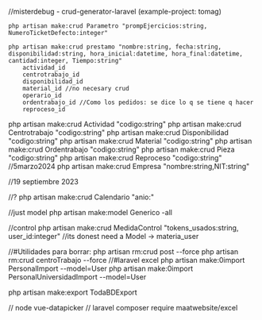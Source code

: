 //misterdebug - crud-generator-laravel
(example-project: tomag)

    php artisan make:crud Parametro "prompEjercicios:string, NumeroTicketDefecto:integer"

    php artisan make:crud prestamo "nombre:string, fecha:string, disponibilidad:string, hora_inicial:datetime, hora_final:datetime, cantidad:integer, Tiempo:string"
        actividad_id
        centrotrabajo_id
        disponibilidad_id
        material_id //no necesary crud
        operario_id
        ordentrabajo_id //Como los pedidos: se dice lo q se tiene q hacer
        reproceso_id


php artisan make:crud Actividad "codigo:string"
php artisan make:crud Centrotrabajo "codigo:string"
php artisan make:crud Disponibilidad "codigo:string"
php artisan make:crud Material "codigo:string"
php artisan make:crud Ordentrabajo "codigo:string"
php artisan make:crud Pieza "codigo:string"
php artisan make:crud Reproceso "codigo:string"
//5marzo2024
php artisan make:crud Empresa "nombre:string,NIT:string"

//19 septiembre 2023

//? php artisan make:crud Calendario "anio:"



//just model
php artisan make:model Generico -all

//control
php artisan make:crud MedidaControl "tokens_usados:string, user_id:integer"
//its donest need a Model -> materia_user



//#Utilidades
para borrar:  php artisan rm:crud post --force
    php artisan rm:crud centroTrabajo --force
//#laravel excel
php artisan make:0import PersonalImport --model=User
php artisan make:0import PersonalUniversidadImport --model=User

php artisan make:export TodaBDExport

// node
vue-datapicker
// laravel
composer require maatwebsite/excel
